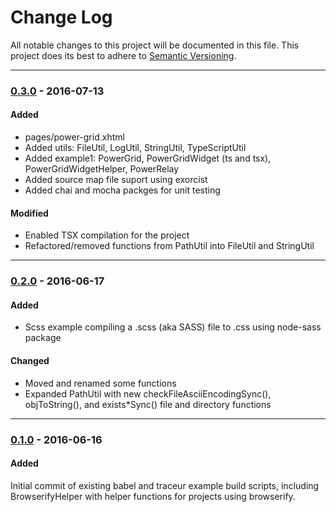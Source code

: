 ﻿# Change Log
All notable changes to this project will be documented in this file.
This project does its best to adhere to [Semantic Versioning](http://semver.org/).

--------
### [0.3.0](N/A) - 2016-07-13
#### Added
* pages/power-grid.xhtml
* Added utils: FileUtil, LogUtil, StringUtil, TypeScriptUtil
* Added example1: PowerGrid, PowerGridWidget (ts and tsx), PowerGridWidgetHelper, PowerRelay
* Added source map file suport using exorcist
* Added chai and mocha packges for unit testing

#### Modified
* Enabled TSX compilation for the project
* Refactored/removed functions from PathUtil into FileUtil and StringUtil


--------
### [0.2.0](https://github.com/TeamworkGuy2/browser-bundle-examples/commit/e95705007b5618be91c173b9a06e942235ca1ff7) - 2016-06-17
#### Added
* Scss example compiling a .scss (aka SASS) file to .css using node-sass package

#### Changed
* Moved and renamed some functions
* Expanded PathUtil with new checkFileAsciiEncodingSync(), objToString(), and exists*Sync() file and directory functions


--------
### [0.1.0](https://github.com/TeamworkGuy2/browser-bundle-examples/commit/dc20b31407021b5cdc588272a866192a25dff4a2) - 2016-06-16
#### Added
Initial commit of existing babel and traceur example build scripts, including BrowserifyHelper with helper functions for projects using browserify.
